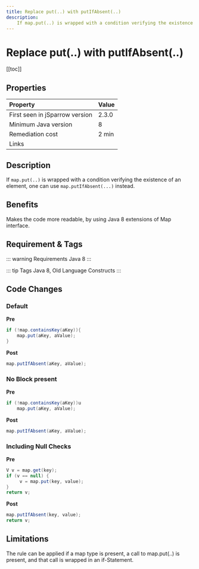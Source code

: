 ```yaml
---
title: Replace put(..) with putIfAbsent(..)
description:
    If map.put(..) is wrapped with a condition verifying the existence of an element one can use map.putIfAbsent(...) instead.
---
```


# Replace put(..) with putIfAbsent(..)

[[toc]]

## Properties

| Property                        | Value |
|:------------------------------- |:----- |
| First seen in jSparrow version  | 2.3.0 |
| Minimum Java version            | 8 |
| Remediation cost                | 2 min |
| Links                           | |

## Description

If `map.put(..)` is wrapped with a condition verifying the existence of an element, one can use `map.putIfAbsent(...)` instead.

## Benefits

Makes the code more readable, by using Java 8 extensions of Map interface. 

## Requirement & Tags

::: warning Requirements
Java 8
:::

::: tip Tags
Java 8, Old Language Constructs
:::

## Code Changes

### Default

__Pre__

```java
if (!map.containsKey(aKey)){
    map.put(aKey, aValue);
}
```

__Post__
```java
map.putIfAbsent(aKey, aValue);
```

### No Block present

__Pre__

```java
if (!map.containsKey(aKey))u
    map.put(aKey, aValue);
```

__Post__
```java
map.putIfAbsent(aKey, aValue);
```

### Including Null Checks

__Pre__

```java
V v = map.get(key);
if (v == null) {
     v = map.put(key, value);
}
return v;
```

__Post__
```java
map.putIfAbsent(key, value);
return v;
```

## Limitations

The rule can be applied if a map type is present, a call to map.put(..) is present, and that call is wrapped in an if-Statement.
